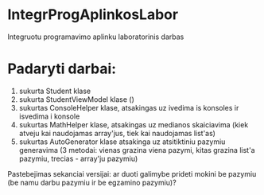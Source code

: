 # IntegrProgAplinkosLabor
Integruotu programavimo aplinku laboratorinis darbas

# Padaryti darbai:
1. sukurta Student klase
2. sukurta StudentViewModel klase ()
3. sukurtas ConsoleHelper klase, atsakingas uz ivedima is konsoles ir isvedima i konsole
4. sukurtas MathHelper klase, atsakingas uz medianos skaiciavima (kiek atveju kai naudojamas array'jus, tiek kai naudojamas list'as)
5. sukurtas AutoGenerator klase atsakinga uz atsitiktiniu pazymiu generavima (3 metodai: vienas grazina viena pazymi, kitas grazina list'a pazymiu, trecias - array'ju pazymiu)

Pastebejimas sekanciai versijai: ar duoti galimybe prideti mokini be pazymiu (be namu darbu pazymiu ir be egzamino pazymiu)?
